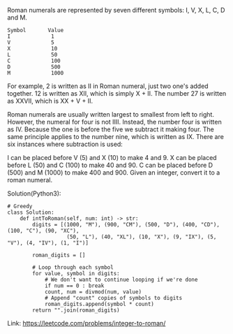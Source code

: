 Roman numerals are represented by seven different symbols: I, V, X, L, C, D and M.
```
Symbol       Value
I             1
V             5
X             10
L             50
C             100
D             500
M             1000
```
For example, 2 is written as II in Roman numeral, just two one's added together. 12 is written as XII, which is simply X + II. The number 27 is written as XXVII, which is XX + V + II.

Roman numerals are usually written largest to smallest from left to right. However, the numeral for four is not IIII. Instead, the number four is written as IV. Because the one is before the five we subtract it making four. The same principle applies to the number nine, which is written as IX. There are six instances where subtraction is used:

I can be placed before V (5) and X (10) to make 4 and 9. 
X can be placed before L (50) and C (100) to make 40 and 90. 
C can be placed before D (500) and M (1000) to make 400 and 900.
Given an integer, convert it to a roman numeral.

Solution(Python3):
```
# Greedy
class Solution:
    def intToRoman(self, num: int) -> str:
        digits = [(1000, "M"), (900, "CM"), (500, "D"), (400, "CD"), (100, "C"), (90, "XC"),
                   (50, "L"), (40, "XL"), (10, "X"), (9, "IX"), (5, "V"), (4, "IV"), (1, "I")]
                   
        roman_digits = []
        
        # Loop through each symbol
        for value, symbol in digits:
            # We don't want to continue looping if we're done
            if num == 0 : break
            count, num = divmod(num, value)
            # Append "count" copies of symbols to digits
            roman_digits.append(symbol * count)
        return "".join(roman_digits)
 ```
 Link: https://leetcode.com/problems/integer-to-roman/
 
